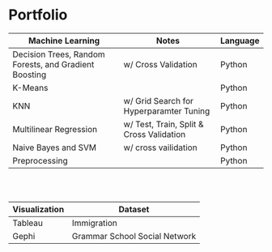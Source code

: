 # Portfolio


Machine Learning | Notes | Language 
--- | --- | ---
Decision Trees, Random Forests, and Gradient Boosting | w/ Cross Validation | Python
K-Means |  | Python 
KNN | w/ Grid Search for Hyperparamter Tuning | Python
Multilinear Regression | w/ Test, Train, Split & Cross Validation | Python
Naive Bayes and SVM | w/ cross vailidation | Python
Preprocessing |  | Python



<br>
<br>

Visualization | Dataset
--- | ---
Tableau | Immigration
Gephi | Grammar School Social Network







